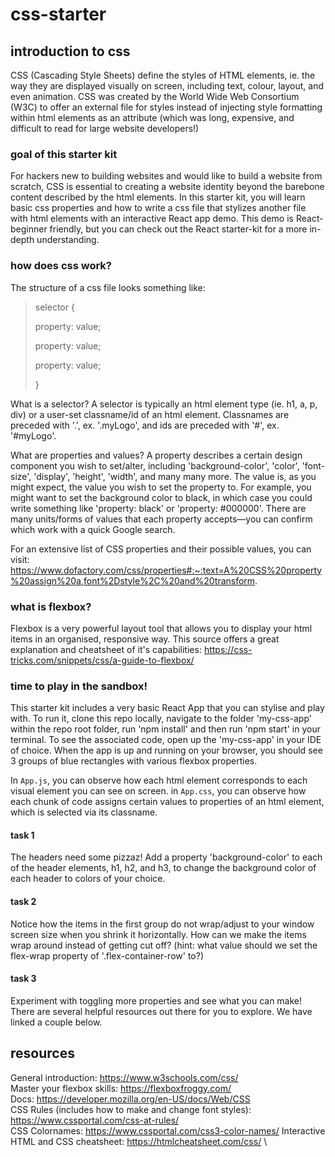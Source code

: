 # css-starter

## introduction to css

CSS (Cascading Style Sheets) define the styles of HTML elements, ie. the way they are displayed visually on screen, including text, colour, layout, and even animation. CSS was created by the World Wide Web Consortium (W3C) to offer an external file for styles instead of injecting style formatting within html elements as an attribute (which was long, expensive, and difficult to read for large website developers!)

### goal of this starter kit

For hackers new to building websites and would like to build a website from scratch, CSS is essential to creating a website identity beyond the barebone content described by the html elements. In this starter kit, you will learn basic css properties and how to write a css file that stylizes another file with html elements with an interactive React app demo. This demo is React-beginner friendly, but you can check out the React starter-kit for a more in-depth understanding.

### how does css work?

The structure of a css file looks something like:
> selector {
>
>    property: value;
>
>    property: value;
>
>    property: value;
>
>}

What is a selector?
A selector is typically an html element type (ie. h1, a, p, div) or a user-set classname/id of an html element. Classnames are preceded with '.', ex. '.myLogo', and ids are preceded with '#', ex. '#myLogo'.

What are properties and values?
A property describes a certain design component you wish to set/alter, including 'background-color', 'color', 'font-size', 'display', 'height', 'width', and many many more. The value is, as you might expect, the value you wish to set the property to. For example, you might want to set the background color to black, in which case you could write something like 'property: black' or 'property: #000000'. There are many units/forms of values that each property accepts—you can confirm which work with a quick Google search.

For an extensive list of CSS properties and their possible values, you can visit:
https://www.dofactory.com/css/properties#:~:text=A%20CSS%20property%20assign%20a,font%2Dstyle%2C%20and%20transform.

### what is flexbox?

Flexbox is a very powerful layout tool that allows you to display your html items in an organised, responsive way. This source offers a great explanation and cheatsheet of it's capabilities:
https://css-tricks.com/snippets/css/a-guide-to-flexbox/

### time to play in the sandbox!

This starter kit includes a very basic React App that you can stylise and play with. To run it, clone this repo locally, navigate to the folder 'my-css-app' within the repo root folder, run 'npm install' and then run 'npm start' in your terminal. To see the associated code, open up the 'my-css-app' in your IDE of choice. When the app is up and running on your browser, you should see 3 groups of blue rectangles with various flexbox properties. 

In `App.js`, you can observe how each html element corresponds to each visual element you can see on screen. in `App.css`, you can observe how each chunk of code assigns certain values to properties of an html element, which is selected via its classname.

#### task 1

The headers need some pizzaz! Add a property 'background-color' to each of the header elements, h1, h2, and h3, to change the background color of each header to colors of your choice.


#### task 2

Notice how the items in the first group do not wrap/adjust to your window screen size when you shrink it horizontally. How can we make the items wrap around instead of getting cut off? (hint: what value should we set the flex-wrap property of '.flex-container-row' to?)

#### task 3

Experiment with toggling more properties and see what you can make! There are several helpful resources out there for you to explore. We have linked a couple below.

## resources

General introduction: https://www.w3schools.com/css/ \
Master your flexbox skills: https://flexboxfroggy.com/ \
Docs: https://developer.mozilla.org/en-US/docs/Web/CSS \
CSS Rules (includes how to make and change font styles): https://www.cssportal.com/css-at-rules/ \
CSS Colornames: https://www.cssportal.com/css3-color-names/
Interactive HTML and CSS cheatsheet: https://htmlcheatsheet.com/css/ \






